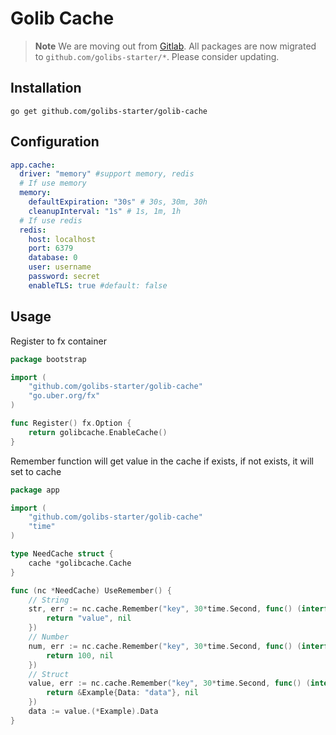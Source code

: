 # Golib Cache

> **Note**
> We are moving out from [Gitlab](https://gitlab.com/golibs-starter). All packages are now migrated to `github.com/golibs-starter/*`. Please consider updating.

## Installation

```shell
go get github.com/golibs-starter/golib-cache
```

## Configuration
```yaml
app.cache:
  driver: "memory" #support memory, redis
  # If use memory
  memory:
    defaultExpiration: "30s" # 30s, 30m, 30h 
    cleanupInterval: "1s" # 1s, 1m, 1h
  # If use redis
  redis:
    host: localhost
    port: 6379
    database: 0
    user: username
    password: secret
    enableTLS: true #default: false
```

## Usage

Register to fx container

```go
package bootstrap

import (
	"github.com/golibs-starter/golib-cache"
	"go.uber.org/fx"
)

func Register() fx.Option {
	return golibcache.EnableCache()
}
```

Remember function will get value in the cache if exists, if not exists, it will set to cache

```go
package app

import (
	"github.com/golibs-starter/golib-cache"
	"time"
)

type NeedCache struct {
	cache *golibcache.Cache
}

func (nc *NeedCache) UseRemember() {
	// String
	str, err := nc.cache.Remember("key", 30*time.Second, func() (interface{}, error) {
		return "value", nil
	})
	// Number
	num, err := nc.cache.Remember("key", 30*time.Second, func() (interface{}, error) {
		return 100, nil
	})
	// Struct
	value, err := nc.cache.Remember("key", 30*time.Second, func() (interface{}, error) {
		return &Example{Data: "data"}, nil
	})
	data := value.(*Example).Data
}
```